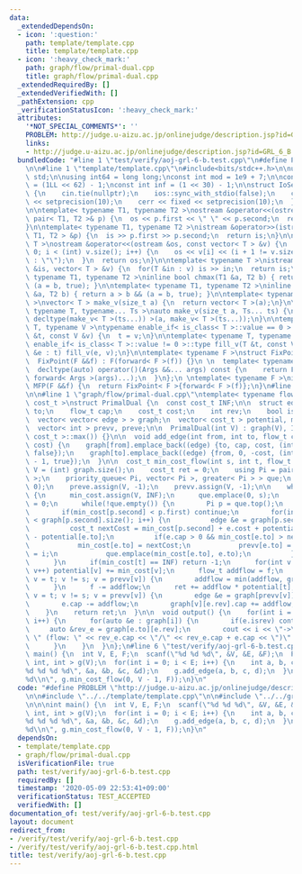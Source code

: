 ```yaml
---
data:
  _extendedDependsOn:
  - icon: ':question:'
    path: template/template.cpp
    title: template/template.cpp
  - icon: ':heavy_check_mark:'
    path: graph/flow/primal-dual.cpp
    title: graph/flow/primal-dual.cpp
  _extendedRequiredBy: []
  _extendedVerifiedWith: []
  _pathExtension: cpp
  _verificationStatusIcon: ':heavy_check_mark:'
  attributes:
    '*NOT_SPECIAL_COMMENTS*': ''
    PROBLEM: http://judge.u-aizu.ac.jp/onlinejudge/description.jsp?id=GRL_6_B
    links:
    - http://judge.u-aizu.ac.jp/onlinejudge/description.jsp?id=GRL_6_B
  bundledCode: "#line 1 \"test/verify/aoj-grl-6-b.test.cpp\"\n#define PROBLEM \"http://judge.u-aizu.ac.jp/onlinejudge/description.jsp?id=GRL_6_B\"\
    \n\n#line 1 \"template/template.cpp\"\n#include<bits/stdc++.h>\n\nusing namespace\
    \ std;\n\nusing int64 = long long;\nconst int mod = 1e9 + 7;\n\nconst int64 infll\
    \ = (1LL << 62) - 1;\nconst int inf = (1 << 30) - 1;\n\nstruct IoSetup {\n  IoSetup()\
    \ {\n    cin.tie(nullptr);\n    ios::sync_with_stdio(false);\n    cout << fixed\
    \ << setprecision(10);\n    cerr << fixed << setprecision(10);\n  }\n} iosetup;\n\
    \n\ntemplate< typename T1, typename T2 >\nostream &operator<<(ostream &os, const\
    \ pair< T1, T2 >& p) {\n  os << p.first << \" \" << p.second;\n  return os;\n\
    }\n\ntemplate< typename T1, typename T2 >\nistream &operator>>(istream &is, pair<\
    \ T1, T2 > &p) {\n  is >> p.first >> p.second;\n  return is;\n}\n\ntemplate< typename\
    \ T >\nostream &operator<<(ostream &os, const vector< T > &v) {\n  for(int i =\
    \ 0; i < (int) v.size(); i++) {\n    os << v[i] << (i + 1 != v.size() ? \" \"\
    \ : \"\");\n  }\n  return os;\n}\n\ntemplate< typename T >\nistream &operator>>(istream\
    \ &is, vector< T > &v) {\n  for(T &in : v) is >> in;\n  return is;\n}\n\ntemplate<\
    \ typename T1, typename T2 >\ninline bool chmax(T1 &a, T2 b) { return a < b &&\
    \ (a = b, true); }\n\ntemplate< typename T1, typename T2 >\ninline bool chmin(T1\
    \ &a, T2 b) { return a > b && (a = b, true); }\n\ntemplate< typename T = int64\
    \ >\nvector< T > make_v(size_t a) {\n  return vector< T >(a);\n}\n\ntemplate<\
    \ typename T, typename... Ts >\nauto make_v(size_t a, Ts... ts) {\n  return vector<\
    \ decltype(make_v< T >(ts...)) >(a, make_v< T >(ts...));\n}\n\ntemplate< typename\
    \ T, typename V >\ntypename enable_if< is_class< T >::value == 0 >::type fill_v(T\
    \ &t, const V &v) {\n  t = v;\n}\n\ntemplate< typename T, typename V >\ntypename\
    \ enable_if< is_class< T >::value != 0 >::type fill_v(T &t, const V &v) {\n  for(auto\
    \ &e : t) fill_v(e, v);\n}\n\ntemplate< typename F >\nstruct FixPoint : F {\n\
    \  FixPoint(F &&f) : F(forward< F >(f)) {}\n \n  template< typename... Args >\n\
    \  decltype(auto) operator()(Args &&... args) const {\n    return F::operator()(*this,\
    \ forward< Args >(args)...);\n  }\n};\n \ntemplate< typename F >\ninline decltype(auto)\
    \ MFP(F &&f) {\n  return FixPoint< F >{forward< F >(f)};\n}\n#line 4 \"test/verify/aoj-grl-6-b.test.cpp\"\
    \n\n#line 1 \"graph/flow/primal-dual.cpp\"\ntemplate< typename flow_t, typename\
    \ cost_t >\nstruct PrimalDual {\n  const cost_t INF;\n\n  struct edge {\n    int\
    \ to;\n    flow_t cap;\n    cost_t cost;\n    int rev;\n    bool isrev;\n  };\n\
    \  vector< vector< edge > > graph;\n  vector< cost_t > potential, min_cost;\n\
    \  vector< int > prevv, preve;\n\n  PrimalDual(int V) : graph(V), INF(numeric_limits<\
    \ cost_t >::max()) {}\n\n  void add_edge(int from, int to, flow_t cap, cost_t\
    \ cost) {\n    graph[from].emplace_back((edge) {to, cap, cost, (int) graph[to].size(),\
    \ false});\n    graph[to].emplace_back((edge) {from, 0, -cost, (int) graph[from].size()\
    \ - 1, true});\n  }\n\n  cost_t min_cost_flow(int s, int t, flow_t f) {\n    int\
    \ V = (int) graph.size();\n    cost_t ret = 0;\n    using Pi = pair< cost_t, int\
    \ >;\n    priority_queue< Pi, vector< Pi >, greater< Pi > > que;\n    potential.assign(V,\
    \ 0);\n    preve.assign(V, -1);\n    prevv.assign(V, -1);\n\n    while(f > 0)\
    \ {\n      min_cost.assign(V, INF);\n      que.emplace(0, s);\n      min_cost[s]\
    \ = 0;\n      while(!que.empty()) {\n        Pi p = que.top();\n        que.pop();\n\
    \        if(min_cost[p.second] < p.first) continue;\n        for(int i = 0; i\
    \ < graph[p.second].size(); i++) {\n          edge &e = graph[p.second][i];\n\
    \          cost_t nextCost = min_cost[p.second] + e.cost + potential[p.second]\
    \ - potential[e.to];\n          if(e.cap > 0 && min_cost[e.to] > nextCost) {\n\
    \            min_cost[e.to] = nextCost;\n            prevv[e.to] = p.second, preve[e.to]\
    \ = i;\n            que.emplace(min_cost[e.to], e.to);\n          }\n        }\n\
    \      }\n      if(min_cost[t] == INF) return -1;\n      for(int v = 0; v < V;\
    \ v++) potential[v] += min_cost[v];\n      flow_t addflow = f;\n      for(int\
    \ v = t; v != s; v = prevv[v]) {\n        addflow = min(addflow, graph[prevv[v]][preve[v]].cap);\n\
    \      }\n      f -= addflow;\n      ret += addflow * potential[t];\n      for(int\
    \ v = t; v != s; v = prevv[v]) {\n        edge &e = graph[prevv[v]][preve[v]];\n\
    \        e.cap -= addflow;\n        graph[v][e.rev].cap += addflow;\n      }\n\
    \    }\n    return ret;\n  }\n\n  void output() {\n    for(int i = 0; i < graph.size();\
    \ i++) {\n      for(auto &e : graph[i]) {\n        if(e.isrev) continue;\n   \
    \     auto &rev_e = graph[e.to][e.rev];\n        cout << i << \"->\" << e.to <<\
    \ \" (flow: \" << rev_e.cap << \"/\" << rev_e.cap + e.cap << \")\" << endl;\n\
    \      }\n    }\n  }\n};\n#line 6 \"test/verify/aoj-grl-6-b.test.cpp\"\n\n\nint\
    \ main() {\n  int V, E, F;\n  scanf(\"%d %d %d\", &V, &E, &F);\n  PrimalDual<\
    \ int, int > g(V);\n  for(int i = 0; i < E; i++) {\n    int a, b, c, d;\n    scanf(\"\
    %d %d %d %d\", &a, &b, &c, &d);\n    g.add_edge(a, b, c, d);\n  }\n  printf(\"\
    %d\\n\", g.min_cost_flow(0, V - 1, F));\n}\n"
  code: "#define PROBLEM \"http://judge.u-aizu.ac.jp/onlinejudge/description.jsp?id=GRL_6_B\"\
    \n\n#include \"../../template/template.cpp\"\n\n#include \"../../graph/flow/primal-dual.cpp\"\
    \n\n\nint main() {\n  int V, E, F;\n  scanf(\"%d %d %d\", &V, &E, &F);\n  PrimalDual<\
    \ int, int > g(V);\n  for(int i = 0; i < E; i++) {\n    int a, b, c, d;\n    scanf(\"\
    %d %d %d %d\", &a, &b, &c, &d);\n    g.add_edge(a, b, c, d);\n  }\n  printf(\"\
    %d\\n\", g.min_cost_flow(0, V - 1, F));\n}\n"
  dependsOn:
  - template/template.cpp
  - graph/flow/primal-dual.cpp
  isVerificationFile: true
  path: test/verify/aoj-grl-6-b.test.cpp
  requiredBy: []
  timestamp: '2020-05-09 22:53:41+09:00'
  verificationStatus: TEST_ACCEPTED
  verifiedWith: []
documentation_of: test/verify/aoj-grl-6-b.test.cpp
layout: document
redirect_from:
- /verify/test/verify/aoj-grl-6-b.test.cpp
- /verify/test/verify/aoj-grl-6-b.test.cpp.html
title: test/verify/aoj-grl-6-b.test.cpp
---
```

